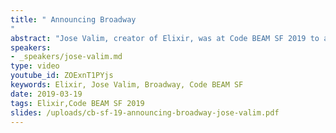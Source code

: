 ```yaml
---
title: " Announcing Broadway
"
abstract: "Jose Valim, creator of Elixir, was at Code BEAM SF 2019 to announce Broadway, a new open source project by Plataformatec that aims to streamline data processing pipelines."
speakers:
- _speakers/jose-valim.md
type: video
youtube_id: ZOExnT1PYjs
keywords: Elixir, Jose Valim, Broadway, Code BEAM SF
date: 2019-03-19
tags: Elixir,Code BEAM SF 2019
slides: /uploads/cb-sf-19-announcing-broadway-jose-valim.pdf
---
```

